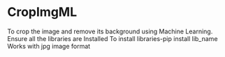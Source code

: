 # CropImgML
To crop the image and remove its background using Machine Learning.
Ensure all the libraries are Installed
To install libraries-pip install lib_name
Works with jpg image format
